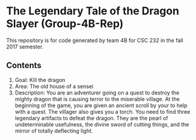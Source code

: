 # The Legendary Tale of the Dragon Slayer (Group-4B-Rep)
This repository is for code generated by team 4B for CSC 232 in the fall 2017 semester.


## Contents
1. Goal: Kill the dragon
2. Area: The old house of a sensei
3. Description: You are an adventurer going on a quest to destroy the mighty dragon that is causing terror
to the miserable village. At the beginning of the game, you are given an ancient scroll by
your to help with a quest. The villager also gives you a torch. You need to find three
legendary artifacts to defeat the dragon. They are the pearl of undeterminable usefulness,
the divine sword of cutting things, and the mirror of totally deflecting light.

